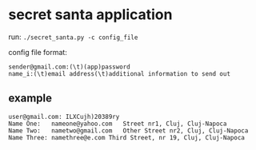 # secret santa application

run: `./secret_santa.py -c config_file`

config file format:
```
sender@gmail.com:(\t)(app)password
name_i:(\t)email address(\t)additional information to send out
```

## example

```
user@gmail.com:	ILXCujh)20389ry
Name One:	nameone@yahoo.com	Street nr1, Cluj, Cluj-Napoca
Name Two:	nametwo@gmail.com	Other Street nr2, Cluj, Cluj-Napoca
Name Three:	namethree@e.com	Third Street, nr 19, Cluj, Cluj-Napoca
```
